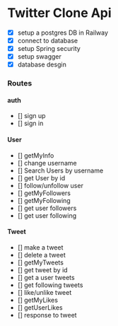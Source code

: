 # Twitter Clone Api
 
  * [x] setup a postgres DB in Railway
  * [x] connect to database
  * [x] setup Spring security 
  * [x] setup swagger
  * [x] database desgin

  ### Routes
#### auth
* [] sign up
* [] sign in
#### User
* [] getMyInfo
* [] change username
* [] Search Users by username
* [] get User by id
* [] follow/unfollow user
* [] getMyFollowers
* [] getMyFollowing
* [] get user followers
* [] get user following
#### Tweet
* [] make a tweet
* [] delete a tweet
* [] getMyTweets
* [] get tweet by id
* [] get a user tweets
* [] get following tweets
* [] like/unlike tweet
* [] getMyLikes
* [] getUserLikes
* [] response to tweet




    
    
